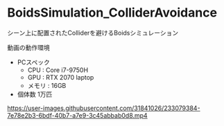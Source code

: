 # BoidsSimulation_ColliderAvoidance

シーン上に配置されたColliderを避けるBoidsシミュレーション

動画の動作環境
* PCスペック
  * CPU : Core i7-9750H
  * GPU : RTX 2070 laptop
  * メモリ : 16GB
* 個体数 1万匹

https://user-images.githubusercontent.com/31841026/233079384-7e78e2b3-6bdf-40b7-a7e9-3c45abbab0d8.mp4

